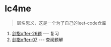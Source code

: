 # lc4me

> 顾名思义，这是一个为了自己的leet-code仓库

1. [剑指offer-26题](https://leetcode-cn.com/problems/shu-de-zi-jie-gou-lcof/) --- 复习
2. [剑指offer-07](https://leetcode-cn.com/problems/zhong-jian-er-cha-shu-lcof/) --- 查阅题解